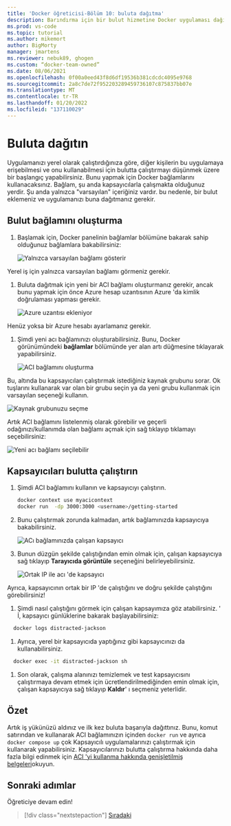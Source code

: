 ```yaml
---
title: 'Docker öğreticisi-Bölüm 10: buluta dağıtma'
description: Barındırma için bir bulut hizmetine Docker uygulaması dağıtın.
ms.prod: vs-code
ms.topic: tutorial
ms.author: mikemort
author: BigMorty
manager: jmartens
ms.reviewer: nebuk89, ghogen
ms.custom: “docker-team-owned”
ms.date: 08/06/2021
ms.openlocfilehash: 0f00a0eed43f8d6df19536b381cdcdc4095e9768
ms.sourcegitcommit: 2a8c7de72f952203289459736107c875837bb07e
ms.translationtype: MT
ms.contentlocale: tr-TR
ms.lasthandoff: 01/20/2022
ms.locfileid: "137110029"
---
```

# <a name="deploy-to-the-cloud"></a>Buluta dağıtın

Uygulamanızı yerel olarak çalıştırdığınıza göre, diğer kişilerin bu uygulamaya erişebilmesi ve onu kullanabilmesi için bulutta çalıştırmayı düşünmek üzere bir başlangıç yapabilirsiniz. Bunu yapmak için Docker bağlamlarını kullanacaksınız. Bağlam, şu anda kapsayıcılarla çalışmakta olduğunuz yerdir. Şu anda yalnızca "varsayılan" içeriğiniz vardır. bu nedenle, bir bulut eklemeniz ve uygulamanızı buna dağıtmanız gerekir.

## <a name="create-your-cloud-context"></a>Bulut bağlamını oluşturma

1. Başlamak için, Docker panelinin bağlamlar bölümüne bakarak sahip olduğunuz bağlamlara bakabilirsiniz:

   ![Yalnızca varsayılan bağlamı gösterir](media/defaultcontext.png)

Yerel iş için yalnızca varsayılan bağlamı görmeniz gerekir.

1. Buluta dağıtmak için yeni bir ACI bağlamı oluşturmanız gerekir, ancak bunu yapmak için önce Azure hesap uzantısının Azure 'da kimlik doğrulaması yapması gerekir.

   ![Azure uzantısı ekleniyor](media/addazureextension.png)

Henüz yoksa bir Azure hesabı ayarlamanız gerekir.

1. Şimdi yeni acı bağlamınızı oluşturabilirsiniz. Bunu, Docker görünümündeki **bağlamlar** bölümünde yer alan artı düğmesine tıklayarak yapabilirsiniz.

   ![ACI bağlamını oluşturma](media/createnewcontext.png)

Bu, altında bu kapsayıcıları çalıştırmak istediğiniz kaynak grubunu sorar. Ok tuşlarını kullanarak var olan bir grubu seçin ya da yeni grubu kullanmak için varsayılan seçeneği kullanın.

![Kaynak grubunuzu seçme](media/selectresourcegroup.png)

Artık ACI bağlamını listelenmiş olarak görebilir ve geçerli odağınızı/kullanımda olan bağlamı açmak için sağ tıklayıp tıklamayı seçebilirsiniz:

![Yeni acı bağlamı seçilebilir](media/listofcontexts.png)

## <a name="run-containers-in-the-cloud"></a>Kapsayıcıları bulutta çalıştırın

1. Şimdi ACI bağlamını kullanın ve kapsayıcıyı çalıştırın.

   ```bash
   docker context use myacicontext
   docker run  -dp 3000:3000 <username>/getting-started
   ```

1. Bunu çalıştırmak zorunda kalmadan, artık bağlamınızda kapsayıcıya bakabilirsiniz.

   ![ACı bağlamınızda çalışan kapsayıcı](media/contextcontainer.png)

1. Bunun düzgün şekilde çalıştığından emin olmak için, çalışan kapsayıcıya sağ tıklayıp **Tarayıcıda görüntüle** seçeneğini belirleyebilirsiniz.

   ![Ortak IP ile acı 'de kapsayıcı](media/containerinaci.png)

Ayrıca, kapsayıcının ortak bir IP 'de çalıştığını ve doğru şekilde çalıştığını görebilirsiniz!

1. Şimdi nasıl çalıştığını görmek için çalışan kapsayımıza göz atabilirsiniz. ' İ, kapsayıcı günlüklerine bakarak başlayabilirsiniz:
 
 ```bash
   docker logs distracted-jackson
   ```

1. Ayrıca, yerel bir kapsayıcıda yaptığınız gibi kapsayıcınızı da kullanabilirsiniz.
 
 ```bash
   docker exec -it distracted-jackson sh
   ```

1. Son olarak, çalışma alanınızı temizlemek ve test kapsayıcısını çalıştırmaya devam etmek için ücretlendirilmediğinden emin olmak için, çalışan kapsayıcıya sağ tıklayıp **Kaldır**' ı seçmeniz yeterlidir.

## <a name="recap"></a>Özet

Artık iş yükünüzü aldınız ve ilk kez buluta başarıyla dağıttınız. Bunu, komut satırından ve kullanarak ACI bağlamınızın içinden `docker run` ve ayrıca `docker compose up` çok Kapsayıcılı uygulamalarınızı çalıştırmak için kullanarak yapabilirsiniz. Kapsayıcılarınızı bulutta çalıştırma hakkında daha fazla bilgi edinmek için [ACI 'yi kullanma hakkında genişletilmiş belgeleri](https://docs.docker.com/engine/context/aci-integration/)okuyun.

## <a name="next-steps"></a>Sonraki adımlar

Öğreticiye devam edin!

> [!div class="nextstepaction"]
> [Sıradaki](whats-next.md)
